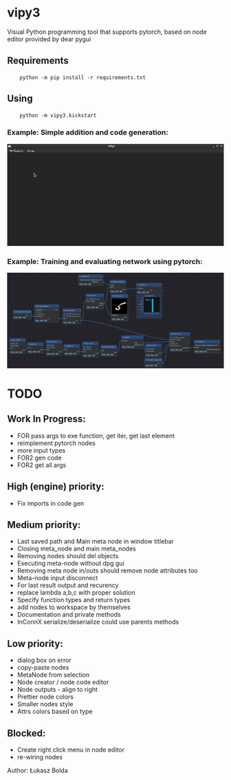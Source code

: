 # vipy3
Visual Python programming tool that supports pytorch, based on node editor provided by dear pygui

## Requirements
```
    python -m pip install -r requirements.txt
```

## Using 
```
    python -m vipy3.kickstart
```

### Example: Simple addition and code generation:

![Addition example](README_img/sneak_peak_simple_add.gif?raw=true "Example 1")


### Example: Training and evaluating network using pytorch:

![PyTorch example](README_img/vipy_ai.webp?raw=true "Example 2")


TODO
====
Work In Progress:
-----------------
* FOR pass args to exe function, get iter, get last element
* reimplement pytorch nodes
* more input types
* FOR2 gen code
* FOR2 get all args

High (engine) priority:
-----------------------
* Fix imports in code gen

Medium priority:
----------------
* Last saved path and Main meta node in window titlebar
* Closing meta_node and main meta_nodes
* Removing nodes should del objects
* Executing meta-node without dpg gui
* Removing meta node in/outs should remove node attributes too
* Meta-node input disconnect
* For last result output and recurency
* replace lambda a,b,c with proper solution
* Specify function types and return types
* add nodes to workspace by themselves
* Documentation and private methods
* InConnX serialize/deserialize could use parents methods

Low priority:
-------------
* dialog box on error
* copy-paste nodes
* MetaNode from selection
* Node creator / node code editor
* Node outputs - align to right
* Prettier node colors
* Smaller nodes style
* Attrs colors based on type

Blocked:
--------
* Create right click menu in node editor
* re-wiring nodes

Author: Łukasz Bolda